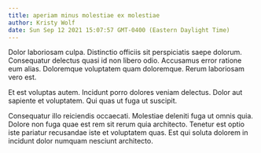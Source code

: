 ```yaml
---
title: aperiam minus molestiae ex molestiae
author: Kristy Wolf
date: Sun Sep 12 2021 15:07:57 GMT-0400 (Eastern Daylight Time)
---
```

Dolor laboriosam culpa. Distinctio officiis sit perspiciatis saepe dolorum. Consequatur delectus quasi id non libero odio. Accusamus error ratione eum alias. Doloremque voluptatem quam doloremque. Rerum laboriosam vero est.

 Et est voluptas autem. Incidunt porro dolores veniam delectus. Dolor aut sapiente et voluptatem. Qui quas ut fuga ut suscipit.

 Consequatur illo reiciendis occaecati. Molestiae deleniti fuga ut omnis quia. Dolore non fuga quae est rem sit rerum quia architecto. Tenetur est optio iste pariatur recusandae iste et voluptatem quas. Est qui soluta dolorem in incidunt dolor numquam nesciunt architecto.